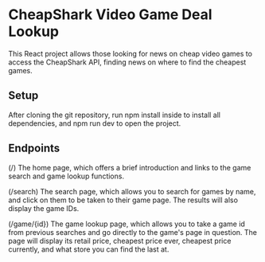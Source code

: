 # CheapShark Video Game Deal Lookup

This React project allows those looking for news on cheap video games to access the CheapShark API, finding news on where to find the cheapest games.

## Setup

After cloning the git repository, run npm install inside to install all dependencies, and npm run dev to open the project.

## Endpoints

(/) The home page, which offers a brief introduction and links to the game search and game lookup functions.

(/search) The search page, which allows you to search for games by name, and click on them to be taken to their game page. The results will also display the game IDs.

(/game/{id}) The game lookup page, which allows you to take a game id from previous searches and go directly to the game's page in question. The page will display its retail price, cheapest price ever, cheapest price currently, and what store you can find the last at.